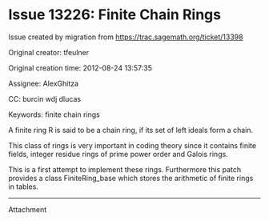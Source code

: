 # Issue 13226: Finite Chain Rings

Issue created by migration from https://trac.sagemath.org/ticket/13398

Original creator: tfeulner

Original creation time: 2012-08-24 13:57:35

Assignee: AlexGhitza

CC:  burcin wdj dlucas

Keywords: finite chain rings

A finite ring R is said to be a chain ring, if its set of left ideals form a chain.

This class of rings is very important in coding theory since it contains
finite fields, integer residue rings of prime power order and Galois rings.

This is a first attempt to implement these rings. Furthermore this patch provides a class 
FiniteRing_base
which stores the arithmetic of finite rings in tables.


---

Attachment
